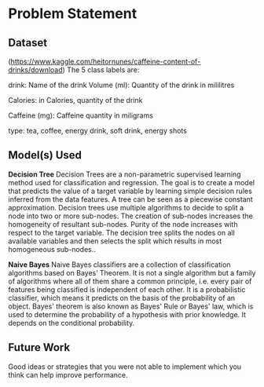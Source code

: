 # Problem Statement 


## Dataset
(https://www.kaggle.com/heitornunes/caffeine-content-of-drinks/download)
The 5 class labels are:

drink: Name of the drink
Volume (ml): Quantity of the drink in mililitres

Calories: in Calories, quantity of the drink

Caffeine (mg): Caffeine quantity in miligrams

type: tea, coffee, energy drink, soft drink, energy shots


## Model(s) Used

**Decision Tree** 
Decision Trees are a non-parametric supervised learning method used for classification and regression. The goal is to create a model that predicts the value of a target variable by learning simple decision rules inferred from the data features. A tree can be seen as a piecewise constant approximation. Decision trees use multiple algorithms to decide to split a node into two or more sub-nodes. The creation of sub-nodes increases the homogeneity of resultant sub-nodes. Purity of the node increases with respect to the target variable. The decision tree splits the nodes on all available variables and then selects the split which results in most homogeneous sub-nodes.. 
<br>

**Naive Bayes** 
Naive Bayes classifiers are a collection of classification algorithms based on Bayes’ Theorem. It is not a single algorithm but a family of algorithms where all of them share a common principle, i.e. every pair of features being classified is independent of each other. It is a probabilistic classifier, which means it predicts on the basis of the probability of an object. Bayes' theorem is also known as Bayes' Rule or Bayes' law, which is used to determine the probability of a hypothesis with prior knowledge. It depends on the conditional probability.



## Future Work
Good ideas or strategies that you were not able to implement which you think can help  improve performance.
